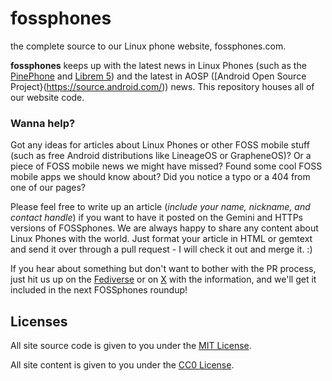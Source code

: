 # fossphones
the complete source to our Linux phone website, fossphones.com.

**fossphones** keeps up with the latest news in Linux Phones (such as the [PinePhone](https://www.google.com/url?sa=t&source=web&rct=j&opi=89978449&url=https://pine64.org/devices/pinephone/) and [Librem 5](https://puri.sm/products/librem-5/)) and the latest in AOSP ([Android Open Source Project}(https://source.android.com/)) news. This repository houses all of our website code.

### Wanna help?

Got any ideas for articles about Linux Phones or other FOSS mobile stuff (such as free Android distributions like LineageOS or GrapheneOS)? Or a piece of FOSS mobile news we might have missed? Found some cool FOSS mobile apps we should know about? Did you notice a typo or a 404 from one of our pages?

Please feel free to write up an article (*include your name, nickname, and contact handle*) if you want to have it posted on the Gemini and HTTPs versions of FOSSphones. We are always happy to share any content about Linux Phones with the world. Just format your article in HTML or gemtext and send it over through a pull request - I will check it out and merge it. :) 

If you hear about something but don't want to bother with the PR process, just hit us up on the [Fediverse](https://neighborli.xyz/@FOSSphones) or on [X](https://x.com/FSphones) with the information, and we'll get it included in the next FOSSphones roundup!

## Licenses

All site source code is given to you under the [MIT License](https://opensource.org/license/mit).

All site content is given to you under the [CC0 License](https://creativecommons.org/public-domain/cc0/).
